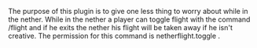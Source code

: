 The purpose of this plugin is to give one less thing to worry about while in the nether. While in the nether a player can toggle flight with the command /flight and if he exits the nether his flight will be taken away if he isn't creative. The  permission for this command is netherflight.toggle .